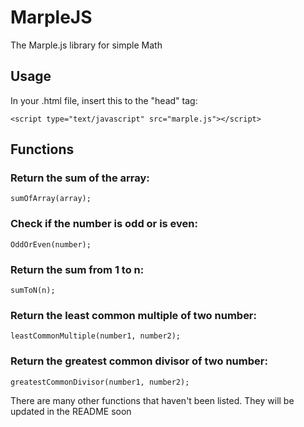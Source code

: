 # MarpleJS
The Marple.js library for simple Math

## Usage
In your .html file, insert this to the "head" tag:

    <script type="text/javascript" src="marple.js"></script>
    
## Functions

### Return the sum of the array:

    sumOfArray(array);
    
### Check if the number is odd or is even:

    OddOrEven(number);
    
### Return the sum from 1 to n:

    sumToN(n);
    
### Return the least common multiple of two number:

    leastCommonMultiple(number1, number2);
    
### Return the greatest common divisor of two number:

    greatestCommonDivisor(number1, number2);
   
There are many other functions that haven't been listed. They will be updated in the README soon
